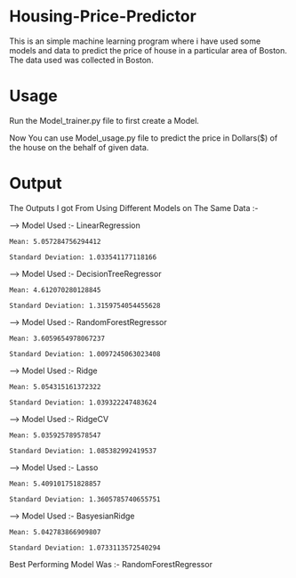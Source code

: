 # Housing-Price-Predictor
This is an simple machine learning program where i have used some models and data to predict the price of house in a particular area of Boston. The data used was collected in Boston.

# Usage 
Run the Model_trainer.py file to first create a Model.

Now You can use Model_usage.py file to predict the price in Dollars($) of the house on the behalf of given data.

# Output 

The Outputs I got From Using Different Models on The Same Data :-

-->  Model Used :- LinearRegression

	Mean: 5.057284756294412

	Standard Deviation: 1.033541177118166 


-->  Model Used :- DecisionTreeRegressor

	Mean: 4.612070280128845

	Standard Deviation: 1.3159754054455628 


-->  Model Used :- RandomForestRegressor

	Mean: 3.6059654978067237

	Standard Deviation: 1.0097245063023408 


-->  Model Used :- Ridge

	Mean: 5.054315161372322

	Standard Deviation: 1.039322247483624 


-->  Model Used :- RidgeCV

	Mean: 5.035925789578547

	Standard Deviation: 1.085382992419537 


-->  Model Used :- Lasso

	Mean: 5.409101751828857

	Standard Deviation: 1.3605785740655751 


-->  Model Used :- BasyesianRidge

	Mean: 5.042783866909807

	Standard Deviation: 1.0733113572540294 


Best Performing Model Was :- RandomForestRegressor
